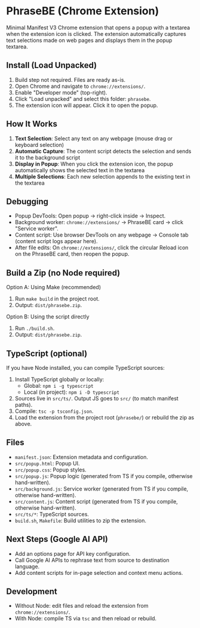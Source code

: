 # PhraseBE (Chrome Extension)

Minimal Manifest V3 Chrome extension that opens a popup with a textarea when the extension icon is clicked. The extension automatically captures text selections made on web pages and displays them in the popup textarea.

## Install (Load Unpacked)

1. Build step not required. Files are ready as-is.
2. Open Chrome and navigate to `chrome://extensions/`.
3. Enable "Developer mode" (top-right).
4. Click "Load unpacked" and select this folder: `phrasebe`.
5. The extension icon will appear. Click it to open the popup.

## How It Works

1. **Text Selection**: Select any text on any webpage (mouse drag or keyboard selection)
2. **Automatic Capture**: The content script detects the selection and sends it to the background script
3. **Display in Popup**: When you click the extension icon, the popup automatically shows the selected text in the textarea
4. **Multiple Selections**: Each new selection appends to the existing text in the textarea

## Debugging

- Popup DevTools: Open popup → right-click inside → Inspect.
- Background worker: `chrome://extensions/` → PhraseBE card → click "Service worker".
- Content script: Use browser DevTools on any webpage → Console tab (content script logs appear here).
- After file edits: On `chrome://extensions/`, click the circular Reload icon on the PhraseBE card, then reopen the popup.

## Build a Zip (no Node required)

Option A: Using Make (recommended)

1. Run `make build` in the project root.
2. Output: `dist/phrasebe.zip`.

Option B: Using the script directly

1. Run `./build.sh`.
2. Output: `dist/phrasebe.zip`.

## TypeScript (optional)

If you have Node installed, you can compile TypeScript sources:

1. Install TypeScript globally or locally:
   - Global: `npm i -g typescript`
   - Local (in project): `npm i -D typescript`
2. Sources live in `src/ts/`. Output JS goes to `src/` (to match manifest paths).
3. Compile: `tsc -p tsconfig.json`.
4. Load the extension from the project root (`phrasebe/`) or rebuild the zip as above.

## Files

- `manifest.json`: Extension metadata and configuration.
- `src/popup.html`: Popup UI.
- `src/popup.css`: Popup styles.
- `src/popup.js`: Popup logic (generated from TS if you compile, otherwise hand-written).
- `src/background.js`: Service worker (generated from TS if you compile, otherwise hand-written).
- `src/content.js`: Content script (generated from TS if you compile, otherwise hand-written).
- `src/ts/*`: TypeScript sources.
- `build.sh`, `Makefile`: Build utilities to zip the extension.

## Next Steps (Google AI API)

- Add an options page for API key configuration.
- Call Google AI APIs to rephrase text from source to destination language.
- Add content scripts for in-page selection and context menu actions.

## Development

- Without Node: edit files and reload the extension from `chrome://extensions/`.
- With Node: compile TS via `tsc` and then reload or rebuild.
